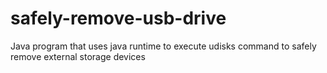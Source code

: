 safely-remove-usb-drive
=======================

Java program that uses java runtime to execute udisks command to safely remove external storage devices
